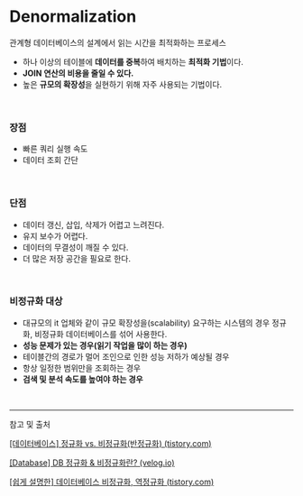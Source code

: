 # **Denormalization**

관계형 데이터베이스의 설계에서 읽는 시간을 최적화하는 프로세스

- 하나 이상의 테이블에 **데이터를 중복**하여 배치하는 **최적화 기법**이다.
- **JOIN 연산의 비용을 줄일 수 있다.**
- 높은 **규모의 확장성**을 실현하기 위해 자주 사용되는 기법이다.

</br>

### 장점

- 빠른 쿼리 실행 속도
- 데이터 조회 간단

</br>

### 단점

- 데이터 갱신, 삽입, 삭제가 어렵고 느려진다.
- 유지 보수가 어렵다.
- 데이터의 무결성이 깨질 수 있다.
- 더 많은 저장 공간을 필요로 한다.

</br>

### 비정규화 대상

- 대규모의 it 업체와 같이 규모 확장성을(scalability) 요구하는 시스템의 경우 정규화, 비정규화 데이터베이스를 섞어 사용한다.
- **성능 문제가 있는 경우(읽기 작업을 많이 하는 경우)**
- 테이블간의 경로가 멀어 조인으로 인한 성능 저하가 예상될 경우
- 항상 일정한 범위만을 조회하는 경우
- **검색 및 분석 속도를 높여야 하는 경우**

</br>

---
참고 및 출처

[[데이터베이스] 정규화 vs. 비정규화(반정규화) (tistory.com)](https://owlyr.tistory.com/20)

[[Database] DB 정규화 & 비정규화란? (velog.io)](https://velog.io/@bsjp400/Database-DB-%EC%A0%95%EA%B7%9C%ED%99%94-%EB%B9%84%EC%A0%95%EA%B7%9C%ED%99%94%EB%9E%80)

[[쉽게 설명한] 데이터베이스 비정규화, 역정규화 (tistory.com)](https://chankim.tistory.com/m/7)
